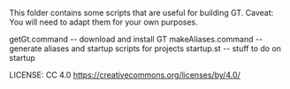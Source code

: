 
This folder contains some scripts that are useful for building GT.
Caveat: You will need to adapt them for your own purposes.

getGt.command -- download and install GT
makeAliases.command -- generate aliases and startup scripts for projects
startup.st -- stuff to do on startup

LICENSE: CC 4.0
https://creativecommons.org/licenses/by/4.0/